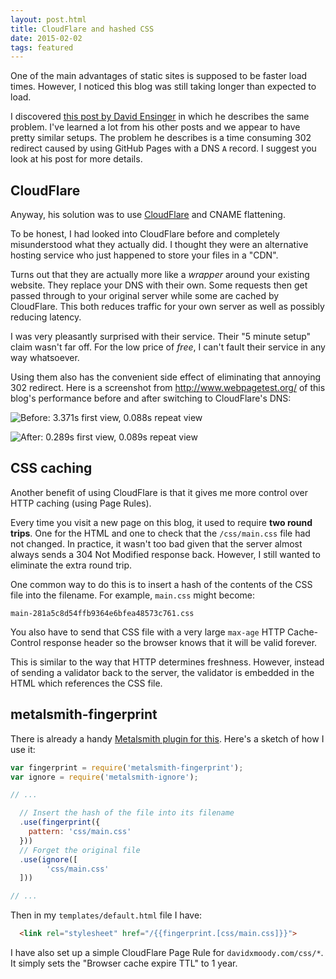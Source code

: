 ```yaml
---
layout: post.html
title: CloudFlare and hashed CSS
date: 2015-02-02
tags: featured
---
```


One of the main advantages of static sites is supposed to be faster load times. However, I noticed this blog was still taking longer than expected to load. 

I discovered [this post by David Ensinger](http://davidensinger.com/2014/04/transferring-the-dns-from-namecheap-to-cloudflare-for-github-pages/) in which he describes the same problem. I've learned a lot from his other posts and we appear to have pretty similar setups. The problem he describes is a time consuming 302 redirect caused by using GitHub Pages with a DNS `A` record. I suggest you look at his post for more details. 

<!--more-->

## CloudFlare

Anyway, his solution was to use [CloudFlare](https://www.cloudflare.com/) and CNAME flattening. 

To be honest, I had looked into CloudFlare before and completely misunderstood what they actually did. I thought they were an alternative hosting service who just happened to store your files in a "CDN". 

Turns out that they are actually more like a *wrapper* around your existing website. They replace your DNS with their own. Some requests then get passed through to your original server while some are cached by CloudFlare. This both reduces traffic for your own server as well as possibly reducing latency. 

I was very pleasantly surprised with their service. Their "5 minute setup" claim wasn't far off. For the low price of *free*, I can't fault their service in any way whatsoever. 

Using them also has the convenient side effect of eliminating that annoying 302 redirect. Here is a screenshot from <http://www.webpagetest.org/> of this blog's performance before and after switching to CloudFlare's DNS:

![Before: 3.371s first view, 0.088s repeat view](/images/2015/cloudflare-and-hashed-css/before.png)

![After: 0.289s first view, 0.089s repeat view](/images/2015/cloudflare-and-hashed-css/after.png)

## CSS caching 

Another benefit of using CloudFlare is that it gives me more control over HTTP caching (using Page Rules).

Every time you visit a new page on this blog, it used to require **two round trips**. One for the HTML and one to check that the `/css/main.css` file had not changed. In practice, it wasn't too bad given that the server almost always sends a 304 Not Modified response back. However, I still wanted to eliminate the extra round trip. 

One common way to do this is to insert a hash of the contents of the CSS file into the filename. For example, `main.css` might become:

```
main-281a5c8d54ffb9364e6bfea48573c761.css
```

You also have to send that CSS file with a very large `max-age` HTTP Cache-Control response header so the browser knows that it will be valid forever. 

This is similar to the way that HTTP determines freshness. However, instead of sending a validator back to the server, the validator is embedded in the HTML which references the CSS file. 

## metalsmith-fingerprint

There is already a handy [Metalsmith plugin for this](https://github.com/christophercliff/metalsmith-fingerprint). Here's a sketch of how I use it:

```js
var fingerprint = require('metalsmith-fingerprint');
var ignore = require('metalsmith-ignore');

// ...

  // Insert the hash of the file into its filename
  .use(fingerprint({
    pattern: 'css/main.css'
  }))
  // Forget the original file
  .use(ignore([
        'css/main.css'
  ]))

// ...
```

Then in my `templates/default.html` file I have:

```html
  <link rel="stylesheet" href="/{{fingerprint.[css/main.css]}}">
```

I have also set up a simple CloudFlare Page Rule for `davidxmoody.com/css/*`. It simply sets the "Browser cache expire TTL" to 1 year. 

